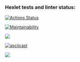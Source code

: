 ### Hexlet tests and linter status:

[![Actions Status](https://github.com/underway336/frontend-project-44/actions/workflows/hexlet-check.yml/badge.svg)](https://github.com/underway336/frontend-project-44/actions)

[![Maintainability](https://api.codeclimate.com/v1/badges/5c9fa98d4c408f4841ae/maintainability)](https://codeclimate.com/github/underway336/frontend-project-44/maintainability)

<a href="https://codeclimate.com/github/underway336/frontend-project-44/test_coverage"><img src="https://api.codeclimate.com/v1/badges/5c9fa98d4c408f4841ae/test_coverage" /></a>

[![asciicast](https://asciinema.org/a/mwolPVz7RBkzGrblLMbKJPhUE.svg)](https://asciinema.org/a/mwolPVz7RBkzGrblLMbKJPhUE)

<a href="https://asciinema.org/a/mwolPVz7RBkzGrblLMbKJPhUE" target="_blank"><img src="https://asciinema.org/a/mwolPVz7RBkzGrblLMbKJPhUE.svg" /></a>
